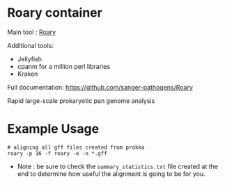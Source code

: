 # Roary container

Main tool : [Roary](https://github.com/sanger-pathogens/Roary)

Additional tools:
- Jellyfish
- cpanm for a million perl libraries
- Kraken

Full documentation: https://github.com/sanger-pathogens/Roary

Rapid large-scale prokaryotic pan genome analysis

# Example Usage

```
# aligning all gff files created from prokka
roary -p 16 -f roary -e -n *.gff
```

* Note : be sure to check the `summary_statistics.txt` file created at the end to determine how useful the alignment is going to be for you.
